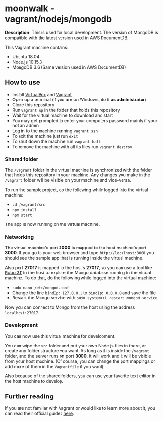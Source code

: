 # moonwalk - vagrant/nodejs/mongodb

**Description**: This is used for local development. The version of MongoDB is compatible with the latest version used in AWS DocumentDB.

This Vagrant machine contains:

- Ubuntu 18.04
- Node.js 10.15.3
- MongoDB 3.6 (Same version used in AWS DocumentDB)

## How to use

- Install [VirtualBox](https://www.virtualbox.org/wiki/Downloads) and [Vagrant](https://www.vagrantup.com/downloads.html)
- Open up a terminal (if you are on Windows, do it **as administrator**)
- Clone this repository
- Run `vagrant up` in the folder that holds this repository
- Wait for the virtual machine to download and start
- You may get prompted to enter your computers password mainly if your not an admin
- Log in to the machine running `vagrant ssh`
- To exit the machine just run `exit`
- To shut down the machine run `vagrant halt`
- To remove the machine with all its files run `vagrant destroy`

### Shared folder

The `/vagrant` folder in the virtual machine is synchronized with the folder that holds this repository in your machine. Any changes you make in the `/vagrant` folder will be visible on your machine and vice-versa.

To run the sample project, do the following while logged into the virtual machine:

- `cd /vagrant/src`
- `npm install`
- `npm start`

The app is now running on the virtual machine.

### Networking

The virtual machine's port **3000** is mapped to the host machine's port **3000**. If you go to your web browser and type `http://localhost:3000` you should see the sample app that is running inside the virtual machine.

Also port **27017** is mapped to the host's **27017**, so you can use a tool like [Robo 3T](https://robomongo.org/) in the host to explore the Mongo database running in the virtual machine. To do that, do the following while logged into the virtual machine:

- `sudo nano /etc/mongod.conf`
- Change the line `bindIp: 127.0.0.1` to `bindIp: 0.0.0.0` and save the file
- Restart the Mongo service with `sudo systemctl restart mongod.service`

Now you can connect to Mongo from the host using the address `localhost:27017`.

### Development

You can now use this virtual machine for development.

You can wipe the `src` folder and put your own Node.js files in there, or create any folder structure you want. As long as it is inside the `/vagrant` folder, and the server runs on port **3000**, it will work and it will be visible from your host machine. (Of course, you can change the port mappings or add more of them in the `Vagrantfile` if you want)

Also because of the shared folders, you can use your favorite text editor in the host machine to develop.

## Further reading

If you are not familiar with Vagrant or would like to learn more about it, you can read their official guides [here](https://www.vagrantup.com/intro/getting-started/index.html).
